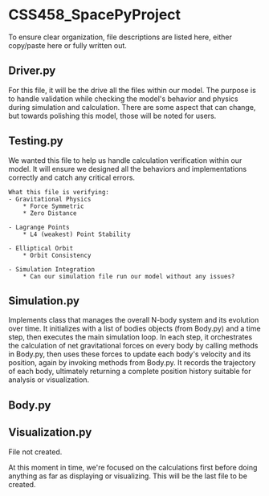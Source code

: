# CSS458_SpacePyProject
To ensure clear organization, file descriptions are listed here, either copy/paste here or fully written out.

## Driver.py
For this file, it will be the drive all the files within our model. The purpose is to handle validation while checking the model's behavior and physics during simulation and calculation. There are some aspect that can change, but towards polishing this model, those will be noted for users. 

## Testing.py
We wanted this file to help us handle calculation verification within our model. It will ensure we designed all the behaviors and implementations correctly and catch any critical errors. 

    What this file is verifying:
    - Gravitational Physics
        * Force Symmetric
        * Zero Distance

    - Lagrange Points
        * L4 (weakest) Point Stability

    - Elliptical Orbit
        * Orbit Consistency
    
    - Simulation Integration
        * Can our simulation file run our model without any issues?

## Simulation.py

Implements class that manages the overall N-body system and its evolution over time. It initializes with a list of bodies objects (from Body.py) and a time step, then executes the main simulation loop. In each step, it orchestrates the calculation of net gravitational forces on every body by calling methods in Body.py, then uses these forces to update each body's velocity and its position, again by invoking methods from Body.py. It records the trajectory of each body, ultimately returning a complete position history suitable for analysis or visualization.

## Body.py


## Visualization.py
File not created.

At this moment in time, we're focused on the calculations first before doing anything as far as displaying or visualizing. This will be the last file to be created. 
